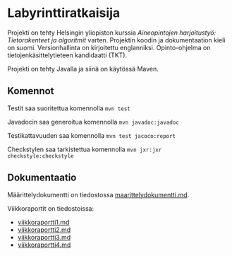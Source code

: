 # Labyrinttiratkaisija

Projekti on tehty Helsingin yliopiston kurssia _Aineopintojen harjoitustyö: Tietorakenteet ja algoritmit_ varten. Projektin koodin ja dokumentaation kieli on suomi. Versionhallinta on kirjoitettu englanniksi. Opinto-ohjelma on tietojenkäsittelytieteen kandidaatti (TKT).

Projekti on tehty Javalla ja siinä on käytössä Maven.

## Komennot
Testit saa suoritettua komennolla ```mvn test```

Javadocin saa generoitua komennolla ```mvn javadoc:javadoc```

Testikattavuuden saa komennolla ```mvn test jacoco:report```

Checkstylen saa tarkistettua komennolla ```mvn jxr:jxr checkstyle:checkstyle```

## Dokumentaatio 

Määrittelydokumentti on tiedostossa [maarittelydokumentti.md](https://github.com/elehtine/labyrinttiratkaisija/blob/master/dokumentaatio/maarittelydokumentti.md).

Viikkoraportit on tiedostoissa:
 - [viikkoraportti1.md](https://github.com/elehtine/labyrinttiratkaisija/blob/master/dokumentaatio/viikkoraportti1.md)
 - [viikkoraportti2.md](https://github.com/elehtine/labyrinttiratkaisija/blob/master/dokumentaatio/viikkoraportti2.md)
 - [viikkoraportti3.md](https://github.com/elehtine/labyrinttiratkaisija/blob/master/dokumentaatio/viikkoraportti3.md)
 - [viikkoraportti4.md](https://github.com/elehtine/labyrinttiratkaisija/blob/master/dokumentaatio/viikkoraportti4.md)
